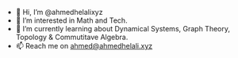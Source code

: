 - 👋 Hi, I’m @ahmedhelalixyz
- 👀 I’m interested in Math and Tech.
- 🌱 I’m currently learning about Dynamical Systems, Graph Theory, Topology & Commutitave Algebra.
- 📫 Reach me on ahmed@ahmedhelali.xyz

<!---
helali1993/helali1993 is a ✨ special ✨ repository because its `README.md` (this file) appears on your GitHub profile.
You can click the Preview link to take a look at your changes.
- 💞️ I’m currently collaborating on EUDR.app.
--->
